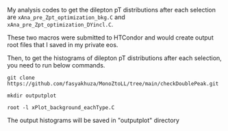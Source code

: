My analysis codes to get the dilepton pT distributions after each selection are ```xAna_pre_Zpt_optimization_bkg.C``` and ```xAna_pre_Zpt_optimization_DYincl.C```.

These two macros were submitted to HTCondor and would create output root files that I saved in my private eos.

Then, to get the histograms of dilepton pT distributions after each selection, you need to run below commands.

```
git clone https://github.com/fasyakhuza/MonoZtoLL/tree/main/checkDoublePeak.git

mkdir outputplot

root -l xPlot_background_eachType.C

```

The output histograms will be saved in "outputplot" directory
